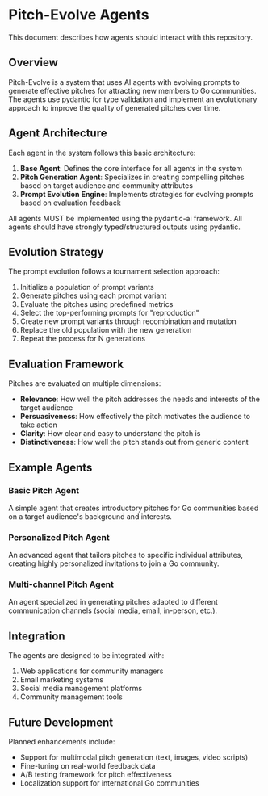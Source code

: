 # Pitch-Evolve Agents

This document describes how agents should interact with this repository.

## Overview

Pitch-Evolve is a system that uses AI agents with evolving prompts to generate effective pitches for attracting new members to Go communities. The agents use pydantic for type validation and implement an evolutionary approach to improve the quality of generated pitches over time.

## Agent Architecture

Each agent in the system follows this basic architecture:

1. **Base Agent**: Defines the core interface for all agents in the system
2. **Pitch Generation Agent**: Specializes in creating compelling pitches based on target audience and community attributes
3. **Prompt Evolution Engine**: Implements strategies for evolving prompts based on evaluation feedback

All agents MUST be implemented using the pydantic-ai framework.
All agents should have strongly typed/structured outputs using pydantic.

## Evolution Strategy

The prompt evolution follows a tournament selection approach:

1. Initialize a population of prompt variants
2. Generate pitches using each prompt variant
3. Evaluate the pitches using predefined metrics
4. Select the top-performing prompts for "reproduction"
5. Create new prompt variants through recombination and mutation
6. Replace the old population with the new generation
7. Repeat the process for N generations

## Evaluation Framework

Pitches are evaluated on multiple dimensions:

- **Relevance**: How well the pitch addresses the needs and interests of the target audience
- **Persuasiveness**: How effectively the pitch motivates the audience to take action
- **Clarity**: How clear and easy to understand the pitch is
- **Distinctiveness**: How well the pitch stands out from generic content

## Example Agents

### Basic Pitch Agent

A simple agent that creates introductory pitches for Go communities based on a target audience's background and interests.

### Personalized Pitch Agent

An advanced agent that tailors pitches to specific individual attributes, creating highly personalized invitations to join a Go community.

### Multi-channel Pitch Agent

An agent specialized in generating pitches adapted to different communication channels (social media, email, in-person, etc.).

## Integration

The agents are designed to be integrated with:

1. Web applications for community managers
2. Email marketing systems
3. Social media management platforms
4. Community management tools

## Future Development

Planned enhancements include:

- Support for multimodal pitch generation (text, images, video scripts)
- Fine-tuning on real-world feedback data
- A/B testing framework for pitch effectiveness
- Localization support for international Go communities
